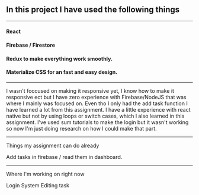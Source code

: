 ## In this project I have used the following things 
***
#### React
#### Firebase / Firestore
#### Redux to make everything work smoothly. 
#### Materialize CSS for an fast and easy design.
***
I wasn't foccused on making it responsive yet, I know how to make it responsive ect but I have zero experience with Firebase/NodeJS that was where I mainly was focused on. Even tho I only had the add task function I have learned a lot from this assignment. I have a little experience with react native but not by using loops or switch cases, which I also learned in this assignment. I've used sum tutorials to make the login but it wasn't working so now I'm just doing research on how I could make that part. 
***
Things my assignment can do already

Add tasks in firebase / read them in dashboard. 

***
Where I'm working on right now 

Login System
Editing task
